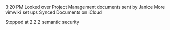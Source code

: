
3:20 PM
Looked over Project Management documents sent by Janice
More vimwiki set ups
Synced Documents on iCloud

Stopped at 2.2.2 semantic security
